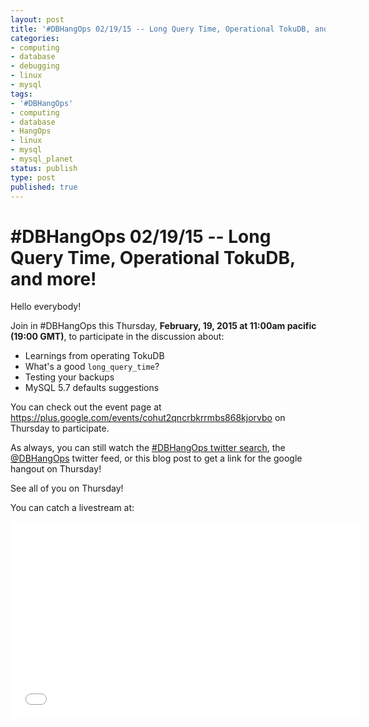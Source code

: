 ```yaml
---
layout: post
title: '#DBHangOps 02/19/15 -- Long Query Time, Operational TokuDB, and more!'
categories:
- computing
- database
- debugging
- linux
- mysql
tags:
- '#DBHangOps'
- computing
- database
- HangOps
- linux
- mysql
- mysql_planet
status: publish
type: post
published: true
---
```

\#DBHangOps 02/19/15 -- Long Query Time, Operational TokuDB, and more!
=========================================================

Hello everybody!

Join in \#DBHangOps this Thursday, **February, 19, 2015 at 11:00am pacific (19:00 GMT)**, to participate in the discussion about:

* Learnings from operating TokuDB
* What's a good `long_query_time`?
* Testing your backups
* MySQL 5.7 defaults suggestions

You can check out the event page at https://plus.google.com/events/cohut2qncrbkrrmbs868kjorvbo on Thursday to participate.

As always, you can still watch the [\#DBHangOps twitter search](https://twitter.com/search/realtime?q=%23DBHangOps), the [@DBHangOps](https://twitter.com/dbhangops) twitter feed, or this blog post to get a link for the google hangout on Thursday!

See all of you on Thursday!

You can catch a livestream at:

<iframe width="560" height="315" src="//www.youtube.com/embed/JxrjYwtU62I" frameborder="0" allowfullscreen></iframe>
